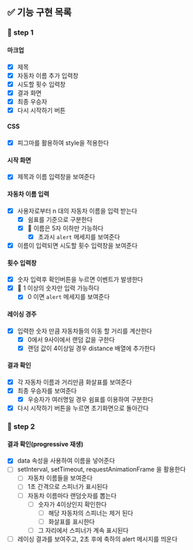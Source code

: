 ## ✅ 기능 구현 목록

### 🎯 step 1

#### 마크업

- [x] 제목
- [x] 자동차 이름 추가 입력창
- [x] 시도할 횟수 입력창
- [x] 결과 화면
- [x] 최종 우승자
- [x] 다시 시작하기 버튼

#### CSS

- [x] 피그마를 활용하여 style을 적용한다

#### 시작 화면

- [x] 제목과 이름 입력창을 보여준다

#### 자동차 이름 입력

- [x] 사용자로부터 n 대의 자동차 이름을 입력 받는다
  - [x] 쉼표를 기준으로 구분한다
  - [x] 🚦 이름은 5자 이하만 가능하다
    - [x] 초과시 `alert` 메세지를 보여준다
- [x] 이름이 입력되면 시도할 횟수 입력창을 보여준다

#### 횟수 입력창

- [x] 숫자 입력후 확인버튼을 누르면 이벤트가 발생한다
- [x] 🚦 1 이상의 숫자만 입력 가능하다
  - [x] 0 이면 `alert` 메세지를 보여준다

#### 레이싱 경주

- [x] 입력한 숫자 만큼 자동차들의 이동 할 거리를 계산한다
  - [x] 0에서 9사이에서 랜덤 값을 구한다
  - [x] 랜덤 값이 4이상일 경우 distance 배열에 추가한다

#### 결과 확인

- [x] 각 자동차 이름과 거리만큼 화살표를 보여준다
- [x] 최종 우승자를 보여준다
  - [x] 우승자가 여러명일 경우 쉼표를 이용하여 구분한다
- [x] 다시 시작하기 버튼을 누르면 초기화면으로 돌아간다

### 🎯 step 2

#### 결과 확인(progressive 재생)

- [x] data 속성을 사용하여 이름을 넣어준다
- [ ] setInterval, setTimeout, requestAnimationFrame 을 활용한다
  - [ ] 자동차 이름들을 보여준다
  - [ ] 1초 간격으로 스피너가 표시된다
  - [ ] 자동차 이름마다 랜덤숫자를 뽑는다
    - [ ] 숫자가 4이상인지 확인한다
      - [ ] 해당 자동차의 스피너는 제거 된다
      - [ ] 화살표를 표시한다
    - [ ] 그 자리에서 스피너가 계속 표시된다
- [ ] 레이싱 결과를 보여주고, 2초 후에 축하의 alert 메시지를 띄운다
